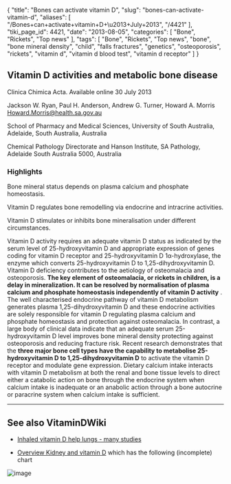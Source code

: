 {
    "title": "Bones can activate vitamin D",
    "slug": "bones-can-activate-vitamin-d",
    "aliases": [
        "/Bones+can+activate+vitamin+D+\u2013+July+2013",
        "/4421"
    ],
    "tiki_page_id": 4421,
    "date": "2013-08-05",
    "categories": [
        "Bone",
        "Rickets",
        "Top news"
    ],
    "tags": [
        "Bone",
        "Rickets",
        "Top news",
        "bone",
        "bone mineral density",
        "child",
        "falls fractures",
        "genetics",
        "osteoporosis",
        "rickets",
        "vitamin d",
        "vitamin d blood test",
        "vitamin d receptor"
    ]
}


## Vitamin D activities and metabolic bone disease

Clinica Chimica Acta. Available online 30 July 2013

Jackson W. Ryan,     Paul H. Anderson,     Andrew G. Turner,     Howard A. Morris Howard.Morris@health.sa.gov.au

School of Pharmacy and Medical Sciences, University of South Australia, Adelaide, South Australia, Australia

Chemical Pathology Directorate and Hanson Institute, SA Pathology, Adelaide South Australia 5000, Australia

### Highlights

Bone mineral status depends on plasma calcium and phosphate homeostasis.

Vitamin D regulates bone remodelling via endocrine and intracrine activities.

Vitamin D stimulates or inhibits bone mineralisation under different circumstances.

Vitamin D activity requires an adequate vitamin D status as indicated by the serum level of 25-hydroxyvitamin D and appropriate expression of genes coding for vitamin D receptor and 25-hydroxyvitamin D 1α-hydroxylase, the enzyme which converts 25-hydroxyvitamin D to 1,25-dihydroxyvitamin D. Vitamin D deficiency contributes to the aetiology of osteomalacia and osteoporosis.  **The key element of osteomalacia, or rickets in children, is a delay in mineralization. It can be resolved by normalisation of plasma calcium and phosphate homeostasis independently of vitamin D activity** . The well characterised endocrine pathway of vitamin D metabolism generates plasma 1,25-dihydroxyvitamin D and these endocrine activities are solely responsible for vitamin D regulating plasma calcium and phosphate homeostasis and protection against osteomalacia. In contrast, a large body of clinical data indicate that an adequate serum 25-hydroxyvitamin D level improves bone mineral density protecting against osteoporosis and reducing fracture risk. Recent research demonstrates that the  **three major bone cell types have the capability to metabolise 25-hydroxyvitamin D to 1,25-dihydroxyvitamin D**  to activate the vitamin D receptor and modulate gene expression. Dietary calcium intake interacts with vitamin D metabolism at both the renal and bone tissue levels to direct either a catabolic action on bone through the endocrine system when calcium intake is inadequate or an anabolic action through a bone autocrine or paracrine system when calcium intake is sufficient.

---

## See also VitaminDWiki

* [Inhaled vitamin D help lungs - many studies](/posts/inhaled-vitamin-d-help-lungs-many-studies)

* [Overview Kidney and vitamin D](/posts/overview-kidney-and-vitamin-d) which has the following (incomplete) chart

<img src="/attachments/d3.mock.jpg" alt="image" style="max-width: 600px;">